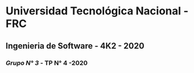 # Universidad Tecnológica Nacional - FRC
## Ingenieria de Software - 4K2 - 2020
### *Grupo N° 3* - TP N° 4 -2020
